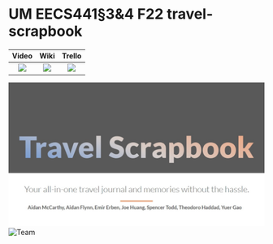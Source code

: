 # UM EECS441§3&4 F22 travel-scrapbook

| Video  |  Wiki |  Trello  |
|:-----:|:-----:|:--------:|
|[<img src="https://eecs441.eecs.umich.edu/img/admin/video.png">][video_page]|[<img src="https://eecs441.eecs.umich.edu/img/admin/wiki.png">][wiki_page]|[<img src="https://eecs441.eecs.umich.edu/img/admin/trello.png">][agile_page]|

![Elevator Pitch](https://github.com/flynnai/eecs441-travel-scrapbook/blob/main/images/TravelScrapbook_cover.jpeg?raw=true) <!-- MUST be placed in user-images.githubusercontent.com -->
![Team](/assets/team.png)

[video_page]: https://youtu.be/sample
[wiki_page]: https://github.com/flynnai/eecs441-travel-scrapbook/wiki
[agile_page]: https://trello.com/b/zrCFN6eW/travel-scrapbook
